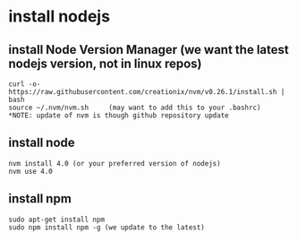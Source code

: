 # install nodejs

## install Node Version Manager (we want the latest nodejs version, not in linux repos)
	curl -o- https://raw.githubusercontent.com/creationix/nvm/v0.26.1/install.sh | bash
	source ~/.nvm/nvm.sh     (may want to add this to your .bashrc)
	*NOTE: update of nvm is though github repository update

## install node
	nvm install 4.0 (or your preferred version of nodejs)
	nvm use 4.0

## install npm
	sudo apt-get install npm
	sudo npm install npm -g (we update to the latest)



